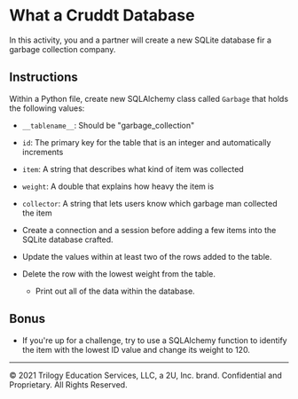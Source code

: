 # What a Cruddt Database

In this activity, you and a partner will create a new SQLite database fir a garbage collection company.

## Instructions

Within a Python file, create new SQLAlchemy class called `Garbage` that holds the following values:

* `__tablename__`: Should be "garbage_collection"

* `id`: The primary key for the table that is an integer and automatically increments

* `item`: A string that describes what kind of item was collected

* `weight`: A double that explains how heavy the item is

* `collector`: A string that lets users know which garbage man collected the item

* Create a connection and a session before adding a few items into the SQLite database crafted.

* Update the values within at least two of the rows added to the table.

* Delete the row with the lowest weight from the table.

  * Print out all of the data within the database.
  
## Bonus

  * If you're up for a challenge, try to use a SQLAlchemy function to identify the item with the lowest ID value and change its weight to 120.

---

© 2021 Trilogy Education Services, LLC, a 2U, Inc. brand. Confidential and Proprietary. All Rights Reserved.

